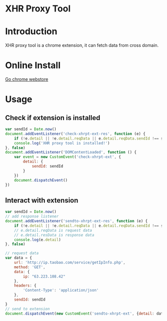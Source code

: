 XHR Proxy Tool
===========

# Introduction #

XHR proxy tool is a chrome extension, it can fetch data from cross domain. 

# Online Install #
[Go chrome webstore](https://chrome.google.com/webstore/detail/xhr-proxy-tool/fbakmpanchidgmjopcmcddoihgjkfcjn)

# Usage #

## Check if extension is installed

```javascript
var sendId = Date.now()
document.addEventListener('check-xhrpt-ext-res', function (e) {
    if (!e.detail || !e.detail.reqData || e.detail.reqData.sendId !== sendId) return;
    console.log('XHR proxy tool is installed!')
}, false)
document.addEventListener('DOMContentLoaded', function () {
    var event = new CustomEvent('check-xhrpt-ext', {
        detail: {
            sendId: sendId
        }
    })
    document.dispatchEvent()
})
```

## Interact with extension

```javascript
var sendId = Date.now()
// add response listener
document.addEventListener('sendto-xhrpt-ext-res', function (e) {
    if (!e.detail || !e.detail.reqData || e.detail.reqData.sendId !== sendId) return;
    // e.detail.reqData is request data
    // e.detail.resData is response data
    console.log(e.detail)
}, false)

// request data
var data = {
    url: 'http://ip.taobao.com/service/getIpInfo.php',
    method: 'GET',
    data: {
        ip: "63.223.108.42"
    },
    headers: {
        'Content-Type': 'application/json'
    },
    sendId: sendId
}
// send to extension
document.dispatchEvent(new CustomEvent('sendto-xhrpt-ext', {detail: data}))
```